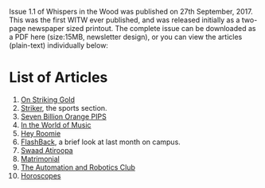 <!-- TITLE: Whispers in the Woods Vol 1 Issue 1-->
<!-- SUBTITLE: Published September 2017 -->

Issue 1.1 of Whispers in the Wood was published on 27th September, 2017. This was the first WITW ever published, and was released initially as a two-page newspaper sized printout. The complete issue can be downloaded as a PDF here (size:15MB, newsletter design), or you can view the articles (plain-text) individually below:
# List of Articles
1. [On Striking Gold](/news/witw/vol-1/1/striking-gold)
2. [Striker](/news/witw/vol-1/1/striker), the sports section.
3. [Seven Billion Orange PIPS](/news/witw/vol-1/1/seven-bill)
4. [In the World of Music](/news/witw/vol-1/1/music-world)
5. [Hey Roomie](/news/witw/vol-1/1/roomie)
6. [FlashBack](/news/witw/vol-1/1/flashback), a brief look at last month on campus.
7. [Swaad Atiroopa](/news/witw/vol-1/1/swaad)
8. [Matrimonial](/news/witw/vol-1/1/matrimonial)
9. [The Automation and Robotics Club](/news/witw/vol-1/1/theARC)
10. [Horoscopes](/news/witw/vol-1/1/horoscopes)